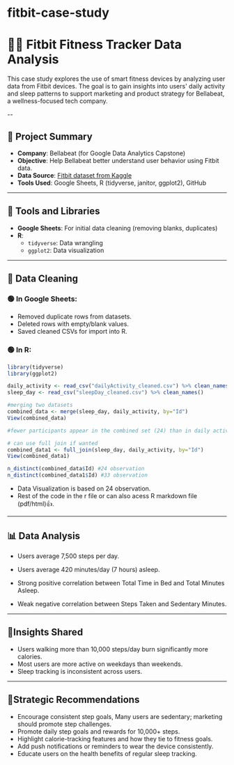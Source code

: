 # fitbit-case-study
# 🏃‍♀️ Fitbit Fitness Tracker Data Analysis

This case study explores the use of smart fitness devices by analyzing user data from Fitbit devices. The goal is to gain insights into users' daily activity and sleep patterns to support marketing and product strategy for Bellabeat, a wellness-focused tech company.

--

## 📌 Project Summary

- **Company**: Bellabeat (for Google Data Analytics Capstone)
- **Objective**: Help Bellabeat better understand user behavior using Fitbit data.
- **Data Source**: [Fitbit dataset from Kaggle](https://www.kaggle.com/arashnic/fitbit)
- **Tools Used**: Google Sheets, R (tidyverse, janitor, ggplot2), GitHub

---

## 🔧 Tools and Libraries

- **Google Sheets**: For initial data cleaning (removing blanks, duplicates)
- **R**: 
  - `tidyverse`: Data wrangling
  - `ggplot2`: Data visualization

---

## 🧹 Data Cleaning

### 🟢 In Google Sheets:
- Removed duplicate rows from datasets.
- Deleted rows with empty/blank values.
- Saved cleaned CSVs for import into R.

### 🟢 In R:
```r
library(tidyverse)
library(ggplot2)

daily_activity <- read_csv("dailyActivity_cleaned.csv") %>% clean_names()
sleep_day <- read_csv("sleepDay_cleaned.csv") %>% clean_names()
```
```r
#merging two datasets
combined_data <- merge(sleep_day, daily_activity, by="Id")
View(combined_data)

#fewer participants appear in the combined set (24) than in daily activity (33) an inner join was used by default

# can use full join if wanted
combined_data1 <- full_join(sleep_day, daily_activity, by="Id")
View(combined_data1)

n_distinct(combined_data$Id) #24 observation 
n_distinct(combined_data1$Id) #33 observation
```
- Data Visualization is based on 24 observation.
- Rest of the code in the r file or can also acess R markdown file (pdf/html)👍.
---

## 📊 Data Analysis 

- Users average 7,500 steps per day.

- Users average 420 minutes/day (7 hours) asleep.

- Strong positive correlation between Total Time in Bed and Total Minutes Asleep.

- Weak negative correlation between Steps Taken and Sedentary Minutes.

---

## 👀Insights Shared

- Users walking more than 10,000 steps/day burn significantly more calories.
- Most users are more active on weekdays than weekends.
- Sleep tracking is inconsistent across users.

---

## 🎯Strategic Recommendations 

- Encourage consistent step goals, Many users are sedentary; marketing should promote step challenges.
- Promote daily step goals and rewards for 10,000+ steps.
- Highlight calorie-tracking features and how they tie to fitness goals.
- Add push notifications or reminders to wear the device consistently.
- Educate users on the health benefits of regular sleep tracking.

